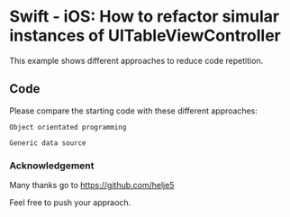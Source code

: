# Swift - iOS: How to refactor simular instances of UITableViewController

This example shows different approaches to reduce code repetition.  

## Code
Please compare the starting code with these different approaches:

```
Object orientated programming

Generic data source
```


### Acknowledgement

Many thanks go to https://github.com/helje5 

Feel free to push your appraoch.
